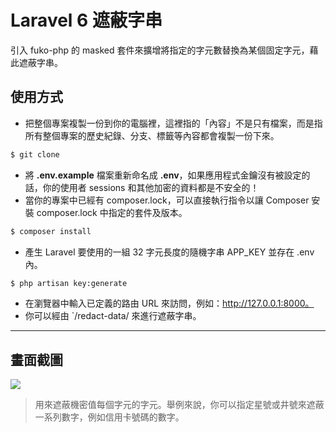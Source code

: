 # Laravel 6 遮蔽字串

引入 fuko-php 的 masked 套件來擴增將指定的字元數替換為某個固定字元，藉此遮蔽字串。

## 使用方式
- 把整個專案複製一份到你的電腦裡，這裡指的「內容」不是只有檔案，而是指所有整個專案的歷史紀錄、分支、標籤等內容都會複製一份下來。
```sh
$ git clone
```
- 將 __.env.example__ 檔案重新命名成 __.env__，如果應用程式金鑰沒有被設定的話，你的使用者 sessions 和其他加密的資料都是不安全的！
- 當你的專案中已經有 composer.lock，可以直接執行指令以讓 Composer 安裝 composer.lock 中指定的套件及版本。
```sh
$ composer install
```
- 產⽣ Laravel 要使用的一組 32 字元長度的隨機字串 APP_KEY 並存在 .env 內。
```sh
$ php artisan key:generate
```
- 在瀏覽器中輸入已定義的路由 URL 來訪問，例如：http://127.0.0.1:8000。
- 你可以經由 `/redact-data/ 來進行遮蔽字串。

----
## 畫面截圖
![](https://i.imgur.com/yZmnXQF.png)
> 用來遮蔽機密值每個字元的字元。舉例來說，你可以指定星號或井號來遮蔽一系列數字，例如信用卡號碼的數字。
